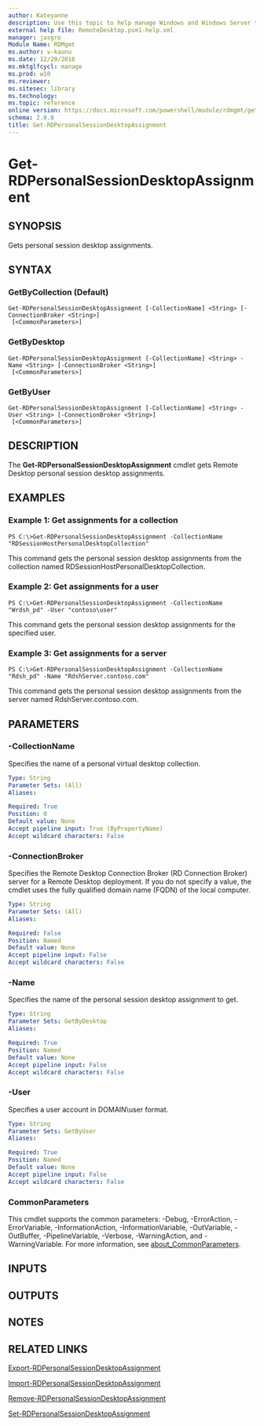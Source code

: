 ```yaml
---
author: Kateyanne
description: Use this topic to help manage Windows and Windows Server technologies with Windows PowerShell.
external help file: RemoteDesktop.psm1-help.xml
manager: jasgro
Module Name: RDMgmt
ms.author: v-kaunu
ms.date: 12/20/2016
ms.mktglfcycl: manage
ms.prod: w10
ms.reviewer:
ms.sitesec: library
ms.technology:
ms.topic: reference
online version: https://docs.microsoft.com/powershell/module/rdmgmt/get-rdpersonalsessiondesktopassignment?view=windowsserver2016-ps&wt.mc_id=ps-gethelp
schema: 2.0.0
title: Get-RDPersonalSessionDesktopAssignment
---
```


# Get-RDPersonalSessionDesktopAssignment

## SYNOPSIS
Gets personal session desktop assignments.

## SYNTAX

### GetByCollection (Default)
```
Get-RDPersonalSessionDesktopAssignment [-CollectionName] <String> [-ConnectionBroker <String>]
 [<CommonParameters>]
```

### GetByDesktop
```
Get-RDPersonalSessionDesktopAssignment [-CollectionName] <String> -Name <String> [-ConnectionBroker <String>]
 [<CommonParameters>]
```

### GetByUser
```
Get-RDPersonalSessionDesktopAssignment [-CollectionName] <String> -User <String> [-ConnectionBroker <String>]
 [<CommonParameters>]
```

## DESCRIPTION
The **Get-RDPersonalSessionDesktopAssignment** cmdlet gets Remote Desktop personal session desktop assignments.

## EXAMPLES

### Example 1: Get assignments for a collection
```
PS C:\>Get-RDPersonalSessionDesktopAssignment -CollectionName "RDSessionHostPersonalDesktopCollection"
```

This command gets the personal session desktop assignments from the collection named RDSessionHostPersonalDesktopCollection.

### Example 2: Get assignments for a user
```
PS C:\>Get-RDPersonalSessionDesktopAssignment -CollectionName "Wrdsh_pd" -User "contoso\user"
```

This command gets the personal session desktop assignments for the specified user.

### Example 3: Get assignments for a server
```
PS C:\>Get-RDPersonalSessionDesktopAssignment -CollectionName "Rdsh_pd" -Name "RdshServer.contoso.com"
```

This command gets the personal session desktop assignments from the server named RdshServer.contoso.com.

## PARAMETERS

### -CollectionName
Specifies the name of a personal virtual desktop collection.

```yaml
Type: String
Parameter Sets: (All)
Aliases:

Required: True
Position: 0
Default value: None
Accept pipeline input: True (ByPropertyName)
Accept wildcard characters: False
```

### -ConnectionBroker
Specifies the Remote Desktop Connection Broker (RD Connection Broker) server for a Remote Desktop deployment.
If you do not specify a value, the cmdlet uses the fully qualified domain name (FQDN) of the local computer.

```yaml
Type: String
Parameter Sets: (All)
Aliases:

Required: False
Position: Named
Default value: None
Accept pipeline input: False
Accept wildcard characters: False
```

### -Name
Specifies the name of the personal session desktop assignment to get.

```yaml
Type: String
Parameter Sets: GetByDesktop
Aliases:

Required: True
Position: Named
Default value: None
Accept pipeline input: False
Accept wildcard characters: False
```

### -User
Specifies a user account in DOMAIN\user format.

```yaml
Type: String
Parameter Sets: GetByUser
Aliases:

Required: True
Position: Named
Default value: None
Accept pipeline input: False
Accept wildcard characters: False
```

### CommonParameters
This cmdlet supports the common parameters: -Debug, -ErrorAction, -ErrorVariable, -InformationAction, -InformationVariable, -OutVariable, -OutBuffer, -PipelineVariable, -Verbose, -WarningAction, and -WarningVariable. For more information, see [about_CommonParameters](https://go.microsoft.com/fwlink/?LinkID=113216).

## INPUTS

## OUTPUTS

## NOTES

## RELATED LINKS

[Export-RDPersonalSessionDesktopAssignment](./Export-RDPersonalSessionDesktopAssignment.md)

[Import-RDPersonalSessionDesktopAssignment](./Import-RDPersonalSessionDesktopAssignment.md)

[Remove-RDPersonalSessionDesktopAssignment](./Remove-RDPersonalSessionDesktopAssignment.md)

[Set-RDPersonalSessionDesktopAssignment](./Set-RDPersonalSessionDesktopAssignment.md)

